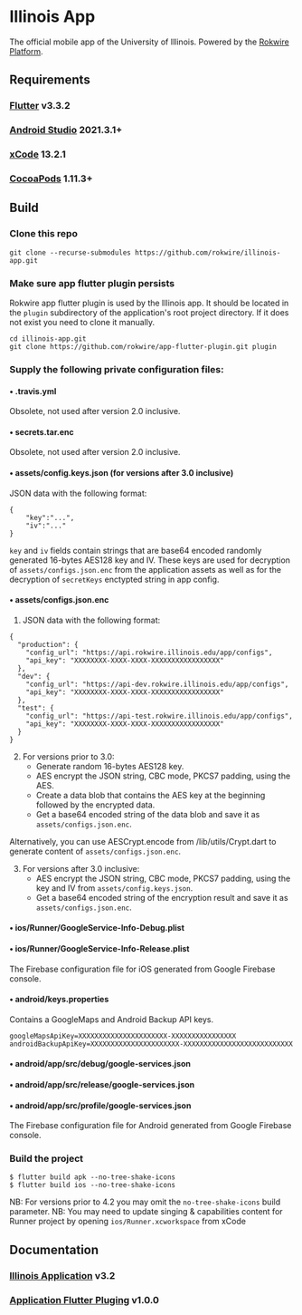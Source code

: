 # Illinois App
The official mobile app of the University of Illinois. Powered by the [Rokwire Platform](https://rokwire.org/).

## Requirements

### [Flutter](https://flutter.dev/docs/get-started/install) v3.3.2

### [Android Studio](https://developer.android.com/studio) 2021.3.1+

### [xCode](https://apps.apple.com/us/app/xcode/id497799835) 13.2.1

### [CocoaPods](https://guides.cocoapods.org/using/getting-started.html) 1.11.3+


## Build

### Clone this repo
```
git clone --recurse-submodules https://github.com/rokwire/illinois-app.git
```

### Make sure app flutter plugin persists
Rokwire app flutter plugin is used by the Illinois app. It should be located in the `plugin` subdirectory of the application's root project directory. If it does not exist you need to clone it manually.
```
cd illinois-app.git
git clone https://github.com/rokwire/app-flutter-plugin.git plugin
```

### Supply the following private configuration files:

#### • .travis.yml
Obsolete, not used after version 2.0 inclusive.

#### • secrets.tar.enc
Obsolete, not used after version 2.0 inclusive.

#### • assets/config.keys.json (for versions after 3.0 inclusive)
JSON data with the following format:
```
{
	"key":"...",
	"iv":"..."
}
```
`key` and `iv` fields contain strings that are base64 encoded randomly generated 16-bytes AES128 key and IV. These keys are used for decryption of `assets/configs.json.enc` from the application assets as well as for the decryption of `secretKeys` enctypted string in app config.

#### • assets/configs.json.enc
1. JSON data with the following format:
```
{
  "production": {
    "config_url": "https://api.rokwire.illinois.edu/app/configs",
    "api_key": "XXXXXXXX-XXXX-XXXX-XXXXXXXXXXXXXXXXX"
  },
  "dev": {
    "config_url": "https://api-dev.rokwire.illinois.edu/app/configs",
    "api_key": "XXXXXXXX-XXXX-XXXX-XXXXXXXXXXXXXXXXX"
  },
  "test": {
    "config_url": "https://api-test.rokwire.illinois.edu/app/configs",
    "api_key": "XXXXXXXX-XXXX-XXXX-XXXXXXXXXXXXXXXXX"
  }
}
```
2. For versions prior to 3.0:
   - Generate random 16-bytes AES128 key.
   - AES encrypt the JSON string, CBC mode, PKCS7 padding, using the AES.
   - Create a data blob that contains the AES key at the beginning followed by the encrypted data.
   - Get a base64 encoded string of the data blob and save it as `assets/configs.json.enc`.

Alternatively, you can use AESCrypt.encode from /lib/utils/Crypt.dart to generate content of `assets/configs.json.enc`.

3. For versions after 3.0 inclusive:
   - AES encrypt the JSON string, CBC mode, PKCS7 padding, using the key and IV from `assets/config.keys.json`.
   - Get a base64 encoded string of the encryption result and save it as `assets/configs.json.enc`.

#### • ios/Runner/GoogleService-Info-Debug.plist
#### • ios/Runner/GoogleService-Info-Release.plist

The Firebase configuration file for iOS generated from Google Firebase console.

#### • android/keys.properties
Contains a GoogleMaps and Android Backup API keys.
```
googleMapsApiKey=XXXXXXXXXXXXXXXXXXXXXX-XXXXXXXXXXXXXXXX
androidBackupApiKey=XXXXXXXXXXXXXXXXXXXXXX-XXXXXXXXXXXXXXXXXXXXXXXXXXX
```

#### • android/app/src/debug/google-services.json
#### • android/app/src/release/google-services.json
#### • android/app/src/profile/google-services.json
The Firebase configuration file for Android generated from Google Firebase console.

### Build the project

```
$ flutter build apk --no-tree-shake-icons
$ flutter build ios --no-tree-shake-icons
```
NB: For versions prior to 4.2 you may omit the `no-tree-shake-icons` build parameter.
NB: You may need to update singing & capabilities content for Runner project by opening `ios/Runner.xcworkspace` from xCode

## Documentation

### [Illinois Application](https://github.com/rokwire/illinois-app/wiki) v3.2

### [Application Flutter Pluging](https://github.com/rokwire/app-flutter-plugin/wiki) v1.0.0
